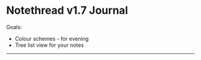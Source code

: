 # Notethread v1.7 Journal 

Goals:

* Colour schemes - for evening
* Tree list view for your notes

---


